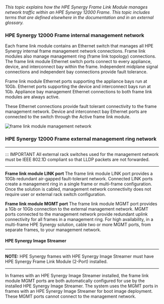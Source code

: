 _This topic explains how the HPE Synergy Frame Link Module manages network traffic within an HPE Synergy 12000 Frame._
_This topic includes terms that are defined elsewhere in the documentation and in an external glossary._

### HPE Synergy 12000 Frame internal management network

Each frame link module contains an Ethernet switch that manages all HPE Synergy internal frame management network connections. Frame link modules also manage management ring (frame link topology) connections. The frame link module Ethernet switch ports connect to every appliance, device, and interconnect bay within the frame. Independent midplane signal
connections and independent bay connections provide fault tolerance.

Frame link module Ethernet ports supporting the appliance bays run at 10Gb. Ethernet ports supporting the device and interconnect bays run at 1Gb. Appliance bay management Ethernet connections to both frame link modules are always active.

These Ethernet connections provide fault tolerant connectivity to the frame management network. Device and interconnect bay Ethernet ports are connected to the switch through the Active frame link module.

![frame link module management network](https://chriskpeterson.github.io/vuepress2/public/flm_mgmt_network.PNG)

### HPE Synergy 12000 Frame external management ring network

---

::: IMPORTANT All external rack switches used for the management network must be IEEE 802.1D compliant so that LLDP packets are not forwarded.

---

**Frame link module LINK port**
The frame link module LINK port provides a 10Gb redundant air-gapped fault-tolerant network. Connected LINK ports create a management ring in a single frame or multi-frame configuration. Once the solution is cabled, management network connectivity does not require user or external rack switch configuration.

**Frame link module MGMT port**
The frame link module MGMT port provides a 1Gb or 10Gb connection to the external management network. MGMT ports connected to the management network provide redundant uplink connectivity for all frames in a management ring. For high availability, in a multi-frame HPE Synergy solution, cable two or more MGMT ports, from separate frames, to your management network.

#### HPE Synergy Image Streamer

---

**NOTE:** HPE Synergy frames with HPE Synergy Image Streamer must have HPE Synergy Frame Link Module (2-Port) installed.

---

In frames with an HPE Synergy Image Streamer installed, the frame link module MGMT ports are both automatically configured for use by the installed HPE Synergy Image Streamer. The system uses the MGMT ports in frames with an HPE Synergy Image Streamer for boot image deployment. These MGMT ports cannot connect to the management network.
